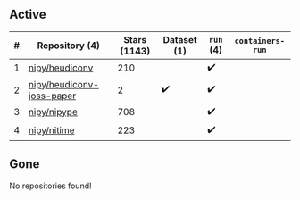 ## Active
| # | Repository (4) | Stars (1143) | Dataset (1) | `run` (4) | `containers-run` |
| --- | --- | --- | --- | --- | --- |
| 1 | [nipy/heudiconv](https://github.com/nipy/heudiconv) | 210 |  | :heavy_check_mark: |  |
| 2 | [nipy/heudiconv-joss-paper](https://github.com/nipy/heudiconv-joss-paper) | 2 | :heavy_check_mark: | :heavy_check_mark: |  |
| 3 | [nipy/nipype](https://github.com/nipy/nipype) | 708 |  | :heavy_check_mark: |  |
| 4 | [nipy/nitime](https://github.com/nipy/nitime) | 223 |  | :heavy_check_mark: |  |

## Gone
No repositories found!
